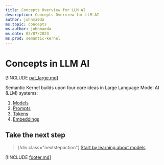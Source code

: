```yaml
---
title: Concepts Overview for LLM AI
description: Concepts Overview for LLM AI
author: johnmaeda
ms.topic: concepts
ms.author: johnmaeda
ms.date: 02/07/2023
ms.prod: semantic-kernel
---
```


# Concepts in LLM AI

[!INCLUDE [pat_large.md](../includes/pat_large.md)]

Semantic Kernel builds upon four core ideas in Large Language Model AI (LLM) systems:

1. [Models](models)
2. [Prompts](prompts)
3. [Tokens](tokens)
4. [Embeddings](embeddings)

## Take the next step

> [!div class="nextstepaction"]
> [Start by learning about models](models)

[!INCLUDE [footer.md](../includes/footer.md)]